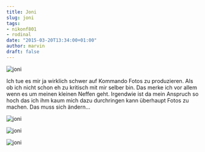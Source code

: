 ```yaml
---
title: Joni
slug: joni
tags:
- nikonf801
- rodinal
date: "2015-03-20T13:34:00+01:00"
author: marvin
draft: false
---
```

![joni](/images/16252030133_04c52a886a_b.jpg)

Ich tue es mir ja wirklich schwer auf Kommando Fotos zu produzieren. Als
ob ich nicht schon eh zu kritisch mit mir selber bin. Das merke ich vor
allem wenn es um meinen kleinen Neffen geht. Irgendwie ist da mein
Anspruch so hoch das ich ihm kaum mich dazu durchringen kann überhaupt
Fotos zu machen. Das muss sich ändern...

![joni](/images/16684622960_31d092efac_b.jpg)

![joni](/images/16846154096_be326f4fd5_b.jpg)

![joni](/images/16872029615_db67fb36db_b.jpg)